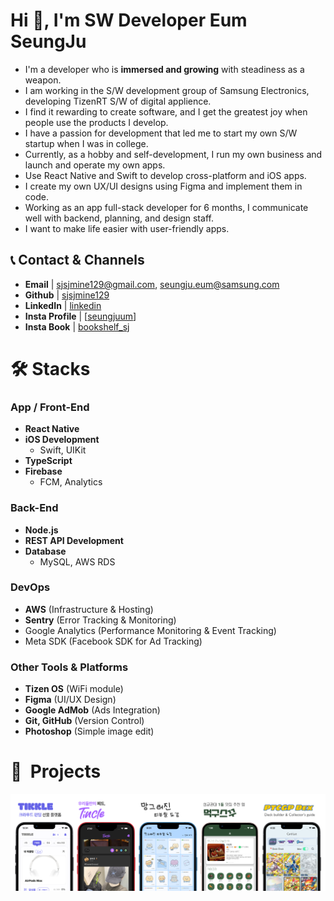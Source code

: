 # Hi 👋, I'm SW Developer Eum SeungJu

- I'm a developer who is **immersed and growing** with steadiness as a weapon.
- I am working in the S/W development group of Samsung Electronics, developing TizenRT S/W of digital applience.
- I find it rewarding to create software, and I get the greatest joy when people use the products I develop.
- I have a passion for development that led me to start my own S/W startup when I was in college.
- Currently, as a hobby and self-development, I run my own business and launch and operate my own apps.
- Use React Native and Swift to develop cross-platform and iOS apps.
- I create my own UX/UI designs using Figma and implement them in code.
- Working as an app full-stack developer for 6 months, I communicate well with backend, planning, and design staff.
- I want to make life easier with user-friendly apps.

## 📞 Contact & Channels

- **Email** | sjsjmine129@gmail.com, seungju.eum@samsung.com
- **Github** | [sjsjmine129](https://github.com/sjsjmine129)
- **LinkedIn** | [linkedin](www.linkedin.com/in/seungjueum)
- **Insta Profile** | [[seungjuum](https://www.instagram.com/seungjuum/)]
- **Insta Book** | [bookshelf_sj](https://www.instagram.com/bookshelf_sj/)

# 🛠 Stacks

### **App / Front-End**

- **React Native**
- **iOS Development**
  - Swift, UIKit
- **TypeScript**
- **Firebase**
  - FCM, Analytics

### **Back-End**

- **Node.js**
- **REST API Development**
- **Database**
  - MySQL, AWS RDS

### **DevOps**

- **AWS** (Infrastructure & Hosting)
- **Sentry** (Error Tracking & Monitoring)
- Google Analytics (Performance Monitoring & Event Tracking)
- Meta SDK (Facebook SDK for Ad Tracking)

### **Other Tools & Platforms**

- **Tizen OS** (WiFi module)
- **Figma** (UI/UX Design)
- **Google AdMob** (Ads Integration)
- **Git, GitHub** (Version Control)
- **Photoshop** (Simple image edit)

# 🎈  Projects

<a align="center" href="https://www.notion.so/eumseungju/eb16cbeaadb24284b49ef50ddf1d7d1d?v=4ea2e1ee946f448bb406d29f59930ea0&pvs=4">
    <img src="main.png" alt="projects" width="700" >
  </a>
